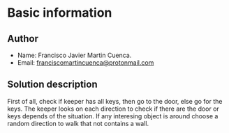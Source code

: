 # Basic information
## Author
* Name: Francisco Javier Martin Cuenca.
* Email: franciscomartincuenca@protonmail.com

## Solution description
First of all, check if keeper has all keys, then go to the door, else go for the keys. The keeper looks on each direction to check if there are the door or keys depends of the situation. If any interesing object is around choose a random direction to walk that not contains a wall. 